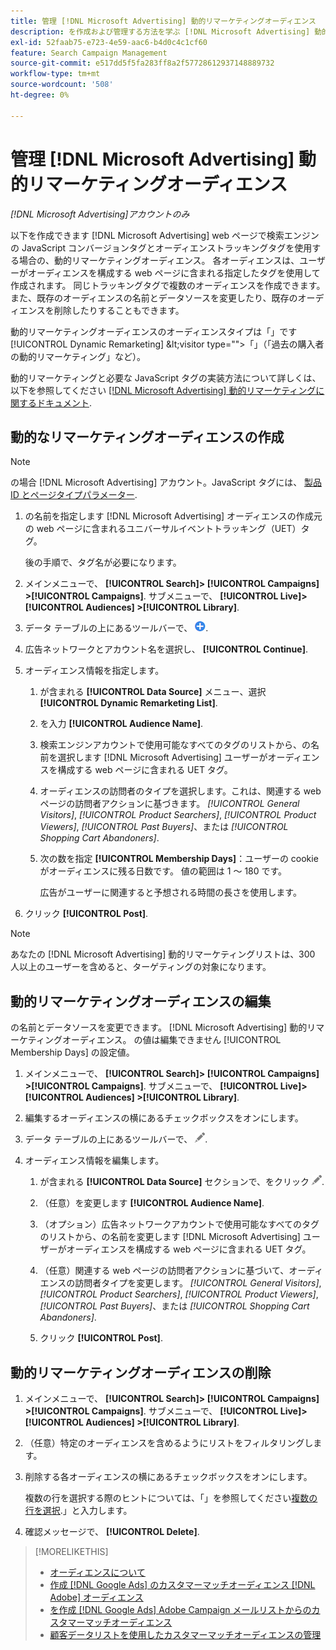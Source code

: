 ```yaml
---
title: 管理 [!DNL Microsoft Advertising] 動的リマーケティングオーディエンス
description: を作成および管理する方法を学ぶ [!DNL Microsoft Advertising] 動的リマーケティングオーディエンス。
exl-id: 52faab75-e723-4e59-aac6-b4d0c4c1cf60
feature: Search Campaign Management
source-git-commit: e517dd5f5fa283ff8a2f57728612937148889732
workflow-type: tm+mt
source-wordcount: '508'
ht-degree: 0%

---
```


# 管理 [!DNL Microsoft Advertising] 動的リマーケティングオーディエンス

*[!DNL Microsoft Advertising]アカウントのみ*

以下を作成できます [!DNL Microsoft Advertising] web ページで検索エンジンの JavaScript コンバージョンタグとオーディエンストラッキングタグを使用する場合の、動的リマーケティングオーディエンス。 各オーディエンスは、ユーザーがオーディエンスを構成する web ページに含まれる指定したタグを使用して作成されます。 同じトラッキングタグで複数のオーディエンスを作成できます。 また、既存のオーディエンスの名前とデータソースを変更したり、既存のオーディエンスを削除したりすることもできます。

動的リマーケティングオーディエンスのオーディエンスタイプは「」です[!UICONTROL Dynamic Remarketing] \&lt;visitor type=&quot;&quot;>「」（「過去の購入者の動的リマーケティング」など）。

動的リマーケティングと必要な JavaScript タグの実装方法について詳しくは、以下を参照してください [[!DNL Microsoft Advertising] 動的リマーケティングに関するドキュメント](https://help.ads.microsoft.com/#apex/ads/en/56910).

## 動的なリマーケティングオーディエンスの作成

>[!NOTE]
>
>の場合 [!DNL Microsoft Advertising] アカウント。JavaScript タグには、 [製品 ID とページタイプパラメーター](https://help.ads.microsoft.com/#apex/ads/en/56910/1/#exp85).

1. の名前を指定します [!DNL Microsoft Advertising] オーディエンスの作成元の web ページに含まれるユニバーサルイベントトラッキング（UET）タグ。

   後の手順で、タグ名が必要になります。

1. メインメニューで、 **[!UICONTROL Search]> [!UICONTROL Campaigns] >[!UICONTROL Campaigns]**. サブメニューで、 **[!UICONTROL Live]> [!UICONTROL Audiences] >[!UICONTROL Library]**.

1. データ テーブルの上にあるツールバーで、 ![作成](/help/search-social-commerce/assets/add.png "作成").

1. 広告ネットワークとアカウント名を選択し、 **[!UICONTROL Continue]**.

1. オーディエンス情報を指定します。

   1. が含まれる **[!UICONTROL Data Source]** メニュー、選択 **[!UICONTROL Dynamic Remarketing List]**.

   1. を入力 **[!UICONTROL Audience Name]**.

   1. 検索エンジンアカウントで使用可能なすべてのタグのリストから、の名前を選択します [!DNL Microsoft Advertising] ユーザーがオーディエンスを構成する web ページに含まれる UET タグ。

   1. オーディエンスの訪問者のタイプを選択します。これは、関連する web ページの訪問者アクションに基づきます。 *[!UICONTROL General Visitors]*, *[!UICONTROL Product Searchers]*, *[!UICONTROL Product Viewers]*, *[!UICONTROL Past Buyers]*、または *[!UICONTROL Shopping Cart Abandoners]*.

   1. 次の数を指定 **[!UICONTROL Membership Days]**：ユーザーの cookie がオーディエンスに残る日数です。 値の範囲は 1 ～ 180 です。

      広告がユーザーに関連すると予想される時間の長さを使用します。

1. クリック **[!UICONTROL Post]**.

>[!NOTE]
>
>あなたの [!DNL Microsoft Advertising] 動的リマーケティングリストは、300 人以上のユーザーを含めると、ターゲティングの対象になります。

## 動的リマーケティングオーディエンスの編集

の名前とデータソースを変更できます。 [!DNL Microsoft Advertising] 動的リマーケティングオーディエンス。 の値は編集できません [!UICONTROL Membership Days] の設定値。

1. メインメニューで、 **[!UICONTROL Search]> [!UICONTROL Campaigns] >[!UICONTROL Campaigns]**. サブメニューで、 **[!UICONTROL Live]> [!UICONTROL Audiences] >[!UICONTROL Library]**.

1. 編集するオーディエンスの横にあるチェックボックスをオンにします。

1. データ テーブルの上にあるツールバーで、 ![編集](/help/search-social-commerce/assets/edit.png "編集").

1. オーディエンス情報を編集します。

   1. が含まれる **[!UICONTROL Data Source]** セクションで、をクリック ![編集](/help/search-social-commerce/assets/edit.png "編集").

   1. （任意）を変更します **[!UICONTROL Audience Name]**.

   1. （オプション）広告ネットワークアカウントで使用可能なすべてのタグのリストから、の名前を変更します [!DNL Microsoft Advertising] ユーザーがオーディエンスを構成する web ページに含まれる UET タグ。

   1. （任意）関連する web ページの訪問者アクションに基づいて、オーディエンスの訪問者タイプを変更します。 *[!UICONTROL General Visitors]*, *[!UICONTROL Product Searchers]*, *[!UICONTROL Product Viewers]*, *[!UICONTROL Past Buyers]*、または *[!UICONTROL Shopping Cart Abandoners]*.

   1. クリック **[!UICONTROL Post]**.

## 動的リマーケティングオーディエンスの削除

1. メインメニューで、 **[!UICONTROL Search]> [!UICONTROL Campaigns] >[!UICONTROL Campaigns]**. サブメニューで、 **[!UICONTROL Live]> [!UICONTROL Audiences] >[!UICONTROL Library]**.

1. （任意）特定のオーディエンスを含めるようにリストをフィルタリングします。

1. 削除する各オーディエンスの横にあるチェックボックスをオンにします。

   複数の行を選択する際のヒントについては、「」を参照してください[複数の行を選択](/help/search-social-commerce/common-tasks/navigation-editing-selection/multiple-rows-select.md).」と入力します。

1. 確認メッセージで、 **[!UICONTROL Delete]**.

>[!MORELIKETHIS]
>
>* [オーディエンスについて](audience-about.md)
>* [作成 [!DNL Google Ads] のカスタマーマッチオーディエンス [!DNL Adobe] オーディエンス](google-audience-from-adobe-audience.md)
>* [を作成 [!DNL Google Ads] Adobe Campaign メールリストからのカスタマーマッチオーディエンス](google-audience-from-campaign-email-list.md)
>* [顧客データリストを使用したカスタマーマッチオーディエンスの管理](audience-from-customer-data-list.md)
